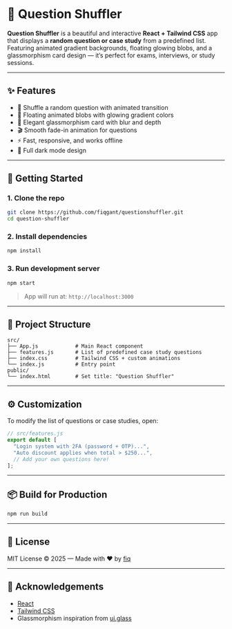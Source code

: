 # 🎲 Question Shuffler

**Question Shuffler** is a beautiful and interactive **React + Tailwind CSS** app that displays a **random question or case study** from a predefined list. Featuring animated gradient backgrounds, floating glowing blobs, and a glassmorphism card design — it’s perfect for exams, interviews, or study sessions.

---

## ✨ Features

- 🔀 Shuffle a random question with animated transition
- 🌌 Floating animated blobs with glowing gradient colors
- 💠 Elegant glassmorphism card with blur and depth
- 🎬 Smooth fade-in animation for questions
- ⚡ Fast, responsive, and works offline
- 🌙 Full dark mode design

---

## 🚀 Getting Started

### 1. Clone the repo

```bash
git clone https://github.com/fiqgant/questionshuffler.git
cd question-shuffler
````

### 2. Install dependencies

```bash
npm install
```

### 3. Run development server

```bash
npm start
```

> App will run at: `http://localhost:3000`

---

## 🧱 Project Structure

```
src/
├── App.js            # Main React component
├── features.js       # List of predefined case study questions
├── index.css         # Tailwind CSS + custom animations
└── index.js          # Entry point
public/
└── index.html        # Set title: "Question Shuffler"
```

---

## ⚙️ Customization

To modify the list of questions or case studies, open:

```js
// src/features.js
export default [
  "Login system with 2FA (password + OTP)...",
  "Auto discount applies when total > $250...",
  // Add your own questions here!
];
```

---

## 📦 Build for Production

```bash
npm run build
```

---

## 📘 License

MIT License
© 2025 — Made with ❤️ by [fiq](https://github.com/fiqgant)

---

## 🙌 Acknowledgements

* [React](https://reactjs.org/)
* [Tailwind CSS](https://tailwindcss.com/)
* Glassmorphism inspiration from [ui.glass](https://ui.glass/)
